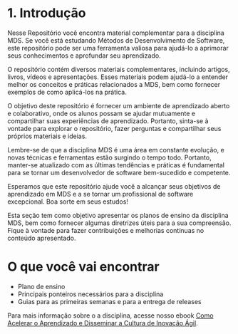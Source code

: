 # 1. Introdução

Nesse Repositório você encontra material complementar para a disciplina MDS. Se você está estudando Métodos de Desenvolvimento de Software, este repositório pode ser uma ferramenta valiosa para ajudá-lo a aprimorar seus conhecimentos e aprofundar seu aprendizado.

O repositório contém diversos materiais complementares, incluindo artigos, livros, vídeos e apresentações. Esses materiais podem ajudá-lo a entender melhor os conceitos e práticas relacionados a MDS, bem como fornecer exemplos de como aplicá-los na prática.

O objetivo deste repositório é fornecer um ambiente de aprendizado aberto e colaborativo, onde os alunos possam se ajudar mutuamente e compartilhar suas experiências de aprendizado. Portanto, sinta-se à vontade para explorar o repositório, fazer perguntas e compartilhar seus próprios materiais e ideias.

Lembre-se de que a disciplina MDS é uma área em constante evolução, e novas técnicas e ferramentas estão surgindo o tempo todo. Portanto, manter-se atualizado com as últimas tendências e práticas é fundamental para se tornar um desenvolvedor de software bem-sucedido e competente.

Esperamos que este repositório ajude você a alcançar seus objetivos de aprendizado em MDS e a se tornar um profissional de software excepcional. Boa sorte em seus estudos!

Esta seção tem como objetivo apresentar os planos de ensino da disciplina MDS, bem como fornecer algumas diretrizes úteis para a sua compreensão. Fique à vontade para fazer contribuições e melhorias contínuas no conteúdo apresentado.

# O que você vai encontrar


- Plano de ensino
- Principais ponteiros necessários para a disciplina
- Guias para as primeiras semanas e para a entrega de releases

Para mais informação sobre o a disciplina, acesse nosso ebook [Como Acelerar o Aprendizado e Disseminar a Cultura de Inovação Ágil](https://rochacarla.github.io/Onboarding/).
